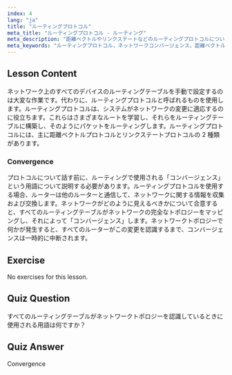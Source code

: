```yaml
---
index: 4
lang: "ja"
title: "ルーティングプロトコル"
meta_title: "ルーティングプロトコル - ルーティング"
meta_description: "距離ベクトルやリンクステートなどのルーティングプロトコルについて学びます。ネットワークのコンバージェンスと、ルーターが変更にどのように適応するかを理解します。Linux ネットワーキングの旅を始めましょう！"
meta_keywords: "ルーティングプロトコル，ネットワークコンバージェンス，距離ベクトル，リンクステート，Linux ネットワーキング，初心者向けガイド，ネットワークチュートリアル"
---
```


## Lesson Content

ネットワーク上のすべてのデバイスのルーティングテーブルを手動で設定するのは大変な作業です。代わりに、ルーティングプロトコルと呼ばれるものを使用します。ルーティングプロトコルは、システムがネットワークの変更に適応するのに役立ちます。これらはさまざまなルートを学習し、それらをルーティングテーブルに構築し、そのようにパケットをルーティングします。ルーティングプロトコルには、主に距離ベクトルプロトコルとリンクステートプロトコルの 2 種類があります。

### Convergence

プロトコルについて話す前に、ルーティングで使用される「コンバージェンス」という用語について説明する必要があります。ルーティングプロトコルを使用する場合、ルーターは他のルーターと通信して、ネットワークに関する情報を収集および交換します。ネットワークがどのように見えるべきかについて合意すると、すべてのルーティングテーブルがネットワークの完全なトポロジーをマッピングし、それによって「コンバージェンス」します。ネットワークトポロジーで何かが発生すると、すべてのルーターがこの変更を認識するまで、コンバージェンスは一時的に中断されます。

## Exercise

No exercises for this lesson.

## Quiz Question

すべてのルーティングテーブルがネットワークトポロジーを認識しているときに使用される用語は何ですか？

## Quiz Answer

Convergence
